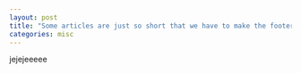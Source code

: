 ```yaml
---
layout: post
title: "Some articles are just so short that we have to make the footer stick"
categories: misc
---
```


jejejeeeee